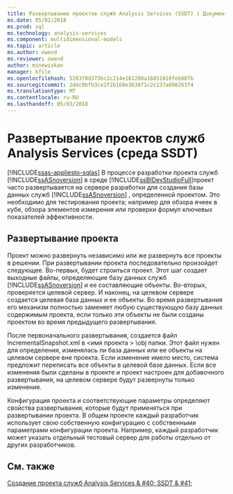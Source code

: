 ```yaml
---
title: Развертывание проектов служб Analysis Services (SSDT) | Документы Microsoft
ms.date: 05/02/2018
ms.prod: sql
ms.technology: analysis-services
ms.component: multidimensional-models
ms.topic: article
ms.author: owend
ms.reviewer: owend
author: minewiskan
manager: kfile
ms.openlocfilehash: 5203f8d373bc2c214e161280a16851010feb087b
ms.sourcegitcommit: 2ddc0bfb3ce2f2b160e3638f1c2c237a898263f4
ms.translationtype: MT
ms.contentlocale: ru-RU
ms.lasthandoff: 05/03/2018
---
```

# <a name="deploy-analysis-services-projects-ssdt"></a>Развертывание проектов служб Analysis Services (среда SSDT)
[!INCLUDE[ssas-appliesto-sqlas](../../includes/ssas-appliesto-sqlas.md)]
  В процессе разработки проекта служб [!INCLUDE[ssASnoversion](../../includes/ssasnoversion-md.md)] в среде [!INCLUDE[ssBIDevStudioFull](../../includes/ssbidevstudiofull-md.md)]проект часто развертывается на сервере разработки для создания базы данных служб [!INCLUDE[ssASnoversion](../../includes/ssasnoversion-md.md)] , определенной проектом. Это необходимо для тестирования проекта; например для обзора ячеек в кубе, обзора элементов измерения или проверки формул ключевых показателей эффективности.  
  
## <a name="deploying-a-project"></a>Развертывание проекта  
 Проект можно развернуть независимо или же развернуть все проекты в решении. При развертывании проекта последовательно произойдет следующее. Во-первых, будет строиться проект. Этот шаг создает выходные файлы, определяющие базу данных служб [!INCLUDE[ssASnoversion](../../includes/ssasnoversion-md.md)] и ее составляющие объекты. Во-вторых, проверяется целевой сервер. И наконец, на целевом сервере создается целевая база данных и ее объекты. Во время развертывания его механизм полностью заменяет любую существующую базу данных содержимым проекта, если только эти объекты не были созданы проектом во время предыдущего развертывания.  
  
 После первоначального развертывания, создается файл IncrementalSnapshot.xml в \<имя проекта > \obj папки. Этот файл нужен для определения, изменялась ли база данных или ее объекты на целевом сервере вне проекта. Если изменение имело место, система предложит переписать все объекты в целевой базе данных. Если все изменения были сделаны в проекте и проект настроен для добавочного развертывания, на целевом сервере будут развернуты только изменения.  
  
 Конфигурация проекта и соответствующие параметры определяют свойства развертывания, которые будут применяться при развертывании проекта. В общем проекте каждый разработчик использует свою собственную конфигурацию с собственными параметрами конфигурации проекта. Например, каждый разработчик может указать отдельный тестовый сервер для работы отдельно от других разработчиков.  
  
## <a name="see-also"></a>См. также  
 [Создание проекта служб Analysis Services & #40; SSDT & #41;](../../analysis-services/multidimensional-models/create-an-analysis-services-project-ssdt.md)  
  
  
